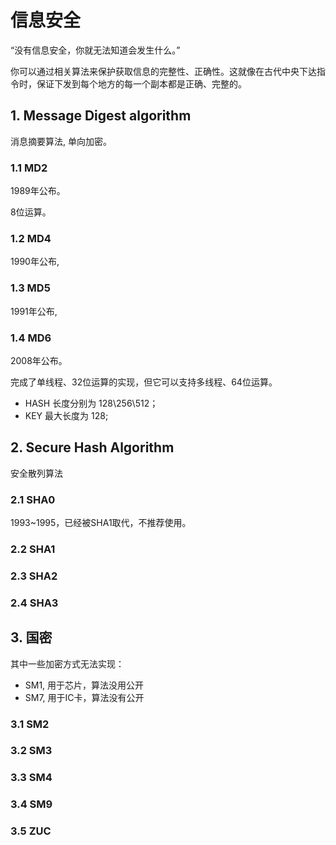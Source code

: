 ﻿# 信息安全
“没有信息安全，你就无法知道会发生什么。”

你可以通过相关算法来保护获取信息的完整性、正确性。这就像在古代中央下达指令时，保证下发到每个地方的每一个副本都是正确、完整的。
## 1. Message Digest algorithm
消息摘要算法, 单向加密。

### 1.1 MD2
1989年公布。

8位运算。
### 1.2 MD4
1990年公布,
### 1.3 MD5
1991年公布,
### 1.4 MD6
2008年公布。

完成了单线程、32位运算的实现，但它可以支持多线程、64位运算。
- HASH 长度分别为 128\256\512；
- KEY 最大长度为 128;
## 2. Secure Hash Algorithm
安全散列算法
### 2.1 SHA0
1993~1995，已经被SHA1取代，不推荐使用。
### 2.2 SHA1
### 2.3 SHA2
### 2.4 SHA3


## 3. 国密
其中一些加密方式无法实现：
- SM1, 用于芯片，算法没用公开
- SM7, 用于IC卡，算法没有公开
### 3.1 SM2
### 3.2 SM3
### 3.3 SM4
### 3.4 SM9
### 3.5 ZUC 
